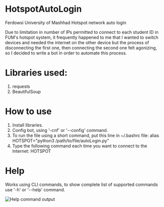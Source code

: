 # HotspotAutoLogin

Ferdowsi University of Mashhad Hotspot network auto login

Due to limitation in number of IPs permitted to connect to each student ID in FUM's hotspot system, it frequently happened to me that I wanted to switch devices and needed the internet on the other device but the process of disconnecting the first one, then connecting the second one felt agonizing, so I decided to write a bot in order to automate this process.

# Libraries used:
1. requests
2. BeautifulSoup

# How to use
1. Install libraries.
1. Config bot, using '-cnf' or '--config' command.
2. To run the file using a short command, put this line in ~/.bashrc file: alias HOTSPOT="python3 /path/to/file/autoLogin.py"
3. Type the following command each time you want to connect to the Internet: HOTSPOT

# Help
 Works using CLI commands, to show complete list of supported commands use '-h' or '--help' command.
   
  ![Help command output](https://raw.githubusercontent.com/rezza007/HotspotAutoLogin/master/screenshot.png)
